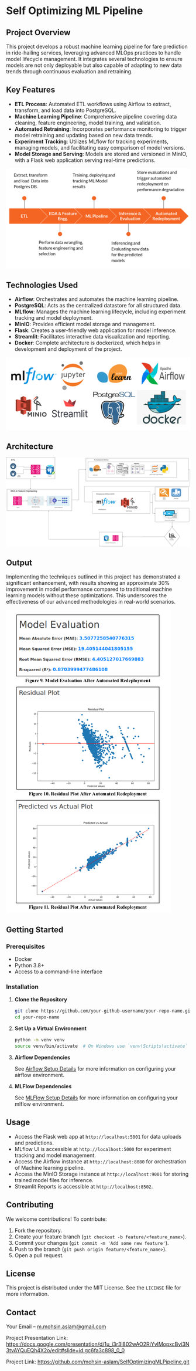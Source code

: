 # Self Optimizing ML Pipeline

## Project Overview

This project develops a robust machine learning pipeline for fare prediction in ride-hailing services, leveraging advanced MLOps practices to handle model lifecycle management. It integrates several technologies to ensure models are not only deployable but also capable of adapting to new data trends through continuous evaluation and retraining.

## Key Features

- **ETL Process**: Automated ETL workflows using Airflow to extract, transform, and load data into PostgreSQL.
- **Machine Learning Pipeline**: Comprehensive pipeline covering data cleaning, feature engineering, model training, and validation.
- **Automated Retraining**: Incorporates performance monitoring to trigger model retraining and updating based on new data trends.
- **Experiment Tracking**: Utilizes MLflow for tracking experiments, managing models, and facilitating easy comparison of model versions.
- **Model Storage and Serving**: Models are stored and versioned in MinIO, with a Flask web application serving real-time predictions.

![Alt text](resources/ml.png)

## Technologies Used

- **Airflow**: Orchestrates and automates the machine learning pipeline.
- **PostgreSQL**: Acts as the centralized datastore for all structured data.
- **MLflow**: Manages the machine learning lifecycle, including experiment tracking and model deployment.
- **MinIO**: Provides efficient model storage and management.
- **Flask**: Creates a user-friendly web application for model inference.
- **Streamlit**: Facilitates interactive data visualization and reporting.
- **Docker**: Complete architecture is dockerized, which helps in development and deployment of the project.  

![Alt text](resources/stack.png)

## Architecture

![Alt text](resources/arch.png)

## Output 

Implementing the techniques outlined in this project has demonstrated a significant enhancement, with results showing an approximate 30% improvement in model performance compared to traditional machine learning models without these optimizations. This underscores the effectiveness of our advanced methodologies in real-world scenarios.

![Alt text](resources/results.png)


## Getting Started

### Prerequisites

- Docker
- Python 3.8+
- Access to a command-line interface

### Installation

1. **Clone the Repository**
   ```bash
   git clone https://github.com/your-github-username/your-repo-name.git
   cd your-repo-name

2. **Set Up a Virtual Environment**
   ```bash
   python -m venv venv
   source venv/bin/activate  # On Windows use `venv\Scripts\activate`

3. **Airflow Dependencies**

   See [Airflow Setup Details](./ReadMe.md) for more information on configuring your airflow environment.


4. **MLFlow Dependencies**

   See [MLFlow Setup Details](./mlops/ReadMe.md) for more information on configuring your mlflow environment.

## Usage

- Access the Flask web app at `http://localhost:5001` for data uploads and predictions.
- MLflow UI is accessible at `http://localhost:5000` for experiment tracking and model management.
- Access the Airflow instance at `http://localhost:8080` for orchestration of Machine learning pipeline.
- Access the MinIO Storage instance at `http://localhost:9001` for storing trained model files for inference.
- Streamlit Reports is accessible at `http://localhost:8502`.


## Contributing

We welcome contributions! To contribute:

1. Fork the repository.
2. Create your feature branch (`git checkout -b feature/<feature_name>`).
3. Commit your changes (`git commit -m 'Add some new feature'`).
4. Push to the branch (`git push origin feature/<feature_name>`).
5. Open a pull request.

## License

This project is distributed under the MIT License. See the `LICENSE` file for more information.

## Contact

Your Email – m.mohsin.aslam@gmail.com

Project Presentation Link: https://docs.google.com/presentation/d/1u_i3r3l802wAO2RiYvlMopxcBvi3N3tvAYQuEQh4X2o/edit#slide=id.gc6fa3c898_0_0

Project Link: https://github.com/mohsin-aslam/SelfOptimizingMLPipeline.git

